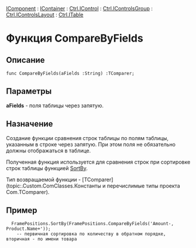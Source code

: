 ﻿---
Link: .Ctrl.ITable.@CompareByFields
---

[IComponent](topic:Com.Custom.ComClasses.IComponent.Default) :
[IContainer](topic:Com.Custom.ComClasses.IContainer.Default) :
[Ctrl.IControl](topic:Com.Custom.ComClasses.Ctrl.IControl.Default) :
[Ctrl.IControlsGroup](topic:Com.Custom.ComClasses.Ctrl.IControlsGroup.Default) :
[Ctrl.IControlsLayout](topic:Com.Custom.ComClasses.Ctrl.IControlsLayout.Default) :
[Ctrl.ITable](Default)

# Функция CompareByFields

## Описание

    func CompareByFields(aFields :String) :TComparer;

## Параметры

**aFields** - поля таблицы через запятую.

## Назначение

Создание функции сравнения строк таблицы по полям таблицы, указанным в строке через запятую.
При этом поля не обязательно должны отображаться в таблице.

Полученная функция используется для сравнения строк при сортировке строк таблицы функцией
[SortBy](topic:.Custom.ComClasses.Ctrl.ITable.SortBy).

Тип возвращаемой функции - [TComparer](topic:.Custom.ComClasses.Константы и перечислимые типы проекта Com.TComparer).

## Пример

      FramePositions.SortBy(FramePositions.CompareByFields('Amount-, Product.Name+'));
        -- первичная сортировка по количеству в обратном порядке, вторичная - по имени товара
